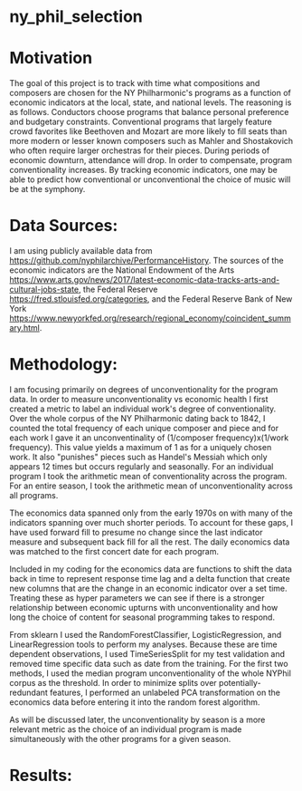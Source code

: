 # ny_phil_selection


# Motivation

The goal of this project is to track with time what compositions and composers are chosen for the NY Philharmonic's programs as a function of economic indicators at the local, state, and national levels. The reasoning is as follows. Conductors choose programs that balance personal preference and budgetary constraints. Conventional programs that largely feature crowd favorites like Beethoven and Mozart are more likely to fill seats than more modern or lesser known composers such as Mahler and Shostakovich who  often require larger orchestras for their pieces. During periods of economic downturn, attendance will drop. In order to compensate, program conventionality increases. By tracking economic indicators, one may be able to predict how conventional or unconventional the choice of music will be at the symphony.     

# Data Sources:

I am using publicly available data from https://github.com/nyphilarchive/PerformanceHistory. The sources of the economic indicators are the National Endowment of the Arts  https://www.arts.gov/news/2017/latest-economic-data-tracks-arts-and-cultural-jobs-state, the Federal Reserve https://fred.stlouisfed.org/categories, and the Federal Reserve Bank of New York   https://www.newyorkfed.org/research/regional_economy/coincident_summary.html.

# Methodology:

I am focusing primarily on degrees of unconventionality for the program data. In order to measure unconventionality vs economic health I first created a metric to label an individual work's degree of conventionality. Over the whole corpus of the NY Philharmonic dating back to 1842, I counted the total frequency of each unique composer and piece and for each work I gave it an unconventinality of (1/composer frequency)x(1/work frequency). This value yields a maximum of 1 as for a uniquely chosen work. It also "punishes" pieces such as Handel's Messiah which only appears 12 times but occurs regularly and seasonally. For an individual program I took the arithmetic mean of conventionality across the program. For an entire season, I took the arithmetic mean of unconventionality across all programs.

The economics data spanned only from the early 1970s on with many of the indicators spanning over much shorter periods. To account for these gaps, I have used forward fill to presume no change since the last indicator measure and subsequent back fill for all the rest. The daily economics data was matched to the first concert date for each program.

Included in my coding for the economics data are functions to shift the data back in time to represent response time lag and a delta function that create new columns that are the change in an economic indicator over a set time. Treating these as hyper parameters we can see if there is a stronger relationship between economic upturns with unconventionality and how long the choice of content for seasonal programming takes to respond.

From sklearn I used the RandomForestClassifier, LogisticRegression, and LinearRegression tools to perform my analyses. Because these are time dependent observations, I used TimeSeriesSplit for my test validation and removed time specific data such as date from the training. For the first two methods, I used the median program unconventionality of the whole NYPhil corpus as the threshold. In order to minimize splits over potentially-redundant features, I performed an unlabeled PCA transformation on the economics data before entering it into the random forest algorithm.  

As will be discussed later, the unconventionality by season is a more relevant metric as the choice of an individual program is made simultaneously with the other programs for a given season.

# Results:


<!-- ![Image of Yaktocat](https://octodex.github.com/images/yaktocat.png) -->
